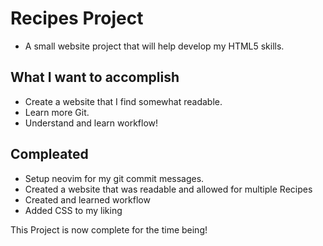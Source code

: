 # Recipes Project

- A small website project that will help develop my HTML5 skills. 

## What I want to accomplish

- Create a website that I find somewhat readable.
- Learn more Git.
- Understand and learn workflow!

## Compleated

- Setup neovim for my git commit messages.
- Created a website that was readable and allowed for multiple Recipes
- Created and learned workflow
- Added CSS to my liking

This Project is now complete for the time being!
